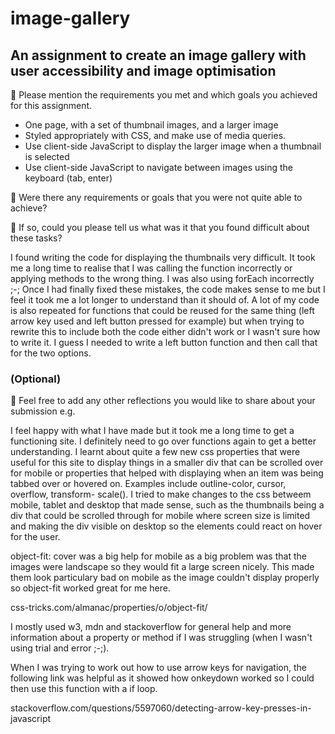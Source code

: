 # image-gallery

## An assignment to create an image gallery with user accessibility and image optimisation

🎯 Please mention the requirements you met and which goals you achieved for this assignment.

- One page, with a set of thumbnail images, and a larger image
- Styled appropriately with CSS, and make use of media queries.
- Use client-side JavaScript to display the larger image when a thumbnail is selected
- Use client-side JavaScript to navigate between images using the keyboard (tab, enter)

🎯 Were there any requirements or goals that you were not quite able to achieve?

🎯 If so, could you please tell us what was it that you found difficult about these tasks?

I found writing the code for displaying the thumbnails very difficult. It took me a long time to realise that I was calling the function incorrectly or applying methods to the wrong thing. I was also using forEach incorrectly ;-;
Once I had finally fixed these mistakes, the code makes sense to me but I feel it took me a lot longer to understand than it should of. A lot of my code is also repeated for functions that could be reused for the same thing (left arrow key used and left button pressed for example) but when trying to rewrite this to include both the code either didn't work or I wasn't sure how to write it. I guess I needed to write a left button function and then call that for the two options.

### (Optional)

🏹 Feel free to add any other reflections you would like to share about your submission e.g.

I feel happy with what I have made but it took me a long time to get a functioning site. I definitely need to go over functions again to get a better understanding.
I learnt about quite a few new css properties that were useful for this site to display things in a smaller div that can be scrolled over for mobile or properties that helped with displaying when an item was being tabbed over or hovered on. Examples include outline-color, cursor, overflow, transform- scale(). I tried to make changes to the css betweem mobile, tablet and desktop that made sense, such as the thumbnails being a div that could be scrolled through for mobile where screen size is limited and making the div visible on desktop so the elements could react on hover for the user.

object-fit: cover was a big help for mobile as a big problem was that the images were landscape so they would fit a large screen nicely. This made them look particulary bad on mobile as the image couldn't display properly so object-fit worked great for me here.

css-tricks.com/almanac/properties/o/object-fit/

I mostly used w3, mdn and stackoverflow for general help and more information about a property or method if I was struggling (when I wasn't using trial and error ;-;).

When I was trying to work out how to use arrow keys for navigation, the following link was helpful as it showed how onkeydown worked so I could then use this function with a if loop.

stackoverflow.com/questions/5597060/detecting-arrow-key-presses-in-javascript
